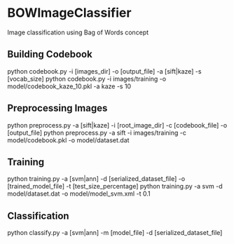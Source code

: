 # BOWImageClassifier
Image classification using Bag of Words concept


## Building Codebook
python codebook.py -i [images_dir] -o [output_file] -a [sift|kaze] -s 
[vocab_size] 
python codebook.py -i images/training -o model/codebook_kaze_10.pkl -a kaze -s 10

## Preprocessing Images
python preprocess.py  -a [sift|kaze] -i [root_image_dir] -c [codebook_file] -o [output_file] 
python preprocess.py -a sift -i images/training -c model/codebook.pkl -o model/dataset.dat


## Training
python training.py -a [svm|ann] -d [serialized_dataset_file] -o [trained_model_file] -t [test_size_percentage]
python training.py -a svm -d model/dataset.dat -o model/model_svm.xml -t 0.1

## Classification 
python classify.py -a [svm|ann] -m [model_file] -d [serialized_dataset_file]
 
